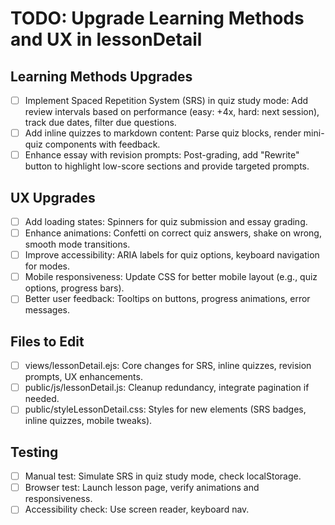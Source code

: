 # TODO: Upgrade Learning Methods and UX in lessonDetail

## Learning Methods Upgrades
- [ ] Implement Spaced Repetition System (SRS) in quiz study mode: Add review intervals based on performance (easy: +4x, hard: next session), track due dates, filter due questions.
- [ ] Add inline quizzes to markdown content: Parse quiz blocks, render mini-quiz components with feedback.
- [ ] Enhance essay with revision prompts: Post-grading, add "Rewrite" button to highlight low-score sections and provide targeted prompts.

## UX Upgrades
- [ ] Add loading states: Spinners for quiz submission and essay grading.
- [ ] Enhance animations: Confetti on correct quiz answers, shake on wrong, smooth mode transitions.
- [ ] Improve accessibility: ARIA labels for quiz options, keyboard navigation for modes.
- [ ] Mobile responsiveness: Update CSS for better mobile layout (e.g., quiz options, progress bars).
- [ ] Better user feedback: Tooltips on buttons, progress animations, error messages.

## Files to Edit
- [ ] views/lessonDetail.ejs: Core changes for SRS, inline quizzes, revision prompts, UX enhancements.
- [ ] public/js/lessonDetail.js: Cleanup redundancy, integrate pagination if needed.
- [ ] public/styleLessonDetail.css: Styles for new elements (SRS badges, inline quizzes, mobile tweaks).

## Testing
- [ ] Manual test: Simulate SRS in quiz study mode, check localStorage.
- [ ] Browser test: Launch lesson page, verify animations and responsiveness.
- [ ] Accessibility check: Use screen reader, keyboard nav.
